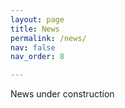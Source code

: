 ```yaml
---
layout: page
title: News
permalink: /news/
nav: false
nav_order: 8

---
```


News under construction
